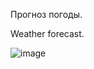 Прогноз погоды.

Weather forecast.

![image](https://github.com/user-attachments/assets/0ad04999-3545-46d8-8f38-2e596abb6644)
